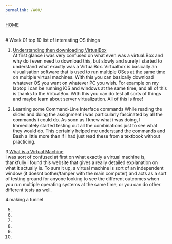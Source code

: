 ```yaml
---
permalink: /W00/
---
```

[HOME](../)

<br>
# Week 01 top 10 list of interesting OS things

1. [Understanding then downloading VirtualBox](https://www.virtualbox.org/manual/ch01.html)<br>
At first glance i was very confused on what even was a virtuaLBox and why do i even need to download this, but slowly and surely i started to understand what exactly was a VirtualBox. Virtualbox is basically an visualisation software that is used to run multiple OSes at the same time on multiple virtual machines. With this you can basically download whatever OS you want on whatever PC you wish. For example on my laptop i can be running iOS and windows at the same time, and all of this is thanks to the VirtualBox. With this you can do test all sorts of things and maybe learn about server virtualization. All of this is free!

 2. Learning some Command-Line Interface commands
 While reading the slides and doing the assignment i was particularly fascinated by all the commands i could do. As soon as I knew what i was doing, I Immediately started testing out all the combinations just to see what they would do. This certainly helped me understand the commands and Bash a little more than if i had just read these from a textbook without practicing.
 
 3.[What is a Virtual Machine](https://azure.microsoft.com/en-us/overview/what-is-a-virtual-machine/)<br>
i was sort of confused at first on what exactly a virtual machine is, thankfully i found this website that gives a really detailed explanation on what it actually is. To sum it up, a virtual machine is sort of an independent window (it doesnt bother/tamper with the main computer) and acts as a sort of testing ground for anyone looking to see the different outcomes when you run multiple operating systems at the same time, or you can do other different tests as well.
 
 
 4.making a tunnel
 
 5.
 
 6.
 
 7.
 
 8.
 
 9.
 
 10.
